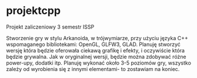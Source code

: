# projektcpp
Projekt zaliczeniowy 3 semestr ISSP


Stworzenie gry w stylu Arkanoida, w trójwymiarze, przy użyciu języka C++ wspomaganego bibliotekami: OpenGL, GLFW3, GLAD.
Planuję stworzyć wersję która będzie oferowała ciekawą grafikę i efekty, i oczywiście która będzie grywalna.
Jak w oryginalnej wersji, będzie można zdobywać różne power-upy, dodatki itp.
Planuję wykonać około 3-5 poziomów gry, wszystko zależy od wyrobienia się z innymi elementami- to zostawiam na koniec.
